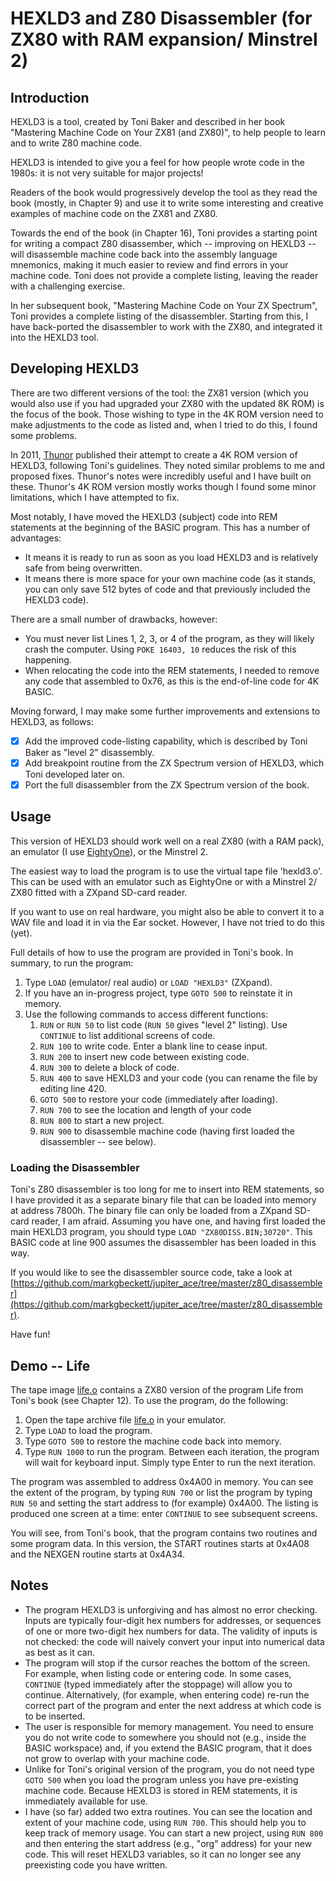 # HEXLD3 and Z80 Disassembler (for ZX80 with RAM expansion/ Minstrel 2)

## Introduction

HEXLD3 is a tool, created by Toni Baker and described in her book "Mastering Machine Code on Your ZX81 (and ZX80)", to help people to learn and to write Z80 machine code.

HEXLD3 is intended to give you a feel for how people wrote code in the 1980s: it is not very suitable for major projects!

Readers of the book would progressively develop the tool as they read the book (mostly, in Chapter 9) and use it to write some interesting and creative examples of machine code on the ZX81 and ZX80.

Towards the end of the book (in Chapter 16), Toni provides a starting point for writing a compact Z80 disassember, which -- improving on HEXLD3 -- will disassemble machine code back into the assembly language mnemonics, making it much easier to review and find errors in your machine code. Toni does not provide a complete listing, leaving the reader with a challenging exercise.

In her subsequent book, "Mastering Machine Code on Your ZX Spectrum", Toni provides a complete listing of the disassembler. Starting from this, I have back-ported the disassembler to work with the ZX80, and integrated it into the HEXLD3 tool.

## Developing HEXLD3

There are two different versions of the tool: the ZX81 version (which you would also use if you had upgraded your ZX80 with the updated 8K ROM) is the focus of the book. Those wishing to type in the 4K ROM version need to make adjustments to the code as listed and, when I tried to do this, I found some problems.

In 2011, [Thunor](https://www.google.com/url?sa=t&rct=j&q=&esrc=s&source=web&cd=&cad=rja&uact=8&ved=2ahUKEwifh9-X38X4AhUMKcAKHYa7AeYQFnoECAIQAQ&url=http%3A%2F%2Fwww.users.waitrose.com%2F~thunor%2Fmmcoyzx81%2Findex.html&usg=AOvVaw2u-jWVQsJL5syJxuSnPI1U) published their attempt to create a 4K ROM version of HEXLD3, following Toni's guidelines. They noted similar problems to me and proposed fixes. Thunor's notes were incredibly useful and I have built on these. Thunor's 4K ROM version mostly works though I found some minor limitations, which I have attempted to fix.

Most notably, I have moved the HEXLD3 (subject) code into REM statements at the beginning of the BASIC program. This has a number of advantages:
- It means it is ready to run as soon as you load HEXLD3 and is relatively safe from being overwritten.
- It means there is more space for your own machine code (as it stands, you can only save 512 bytes of code and that previously included the HEXLD3 code).

There are a small number of drawbacks, however:
- You must never list Lines 1, 2, 3, or 4 of the program, as they will likely crash the computer. Using `POKE 16403, 10` reduces the risk of this happening.
- When relocating the code into the REM statements, I needed to remove any code that assembled to 0x76, as this is the end-of-line code for 4K BASIC.

Moving forward, I may make some further improvements and extensions to HEXLD3, as follows:

- [x] Add the improved code-listing capability, which is described by Toni Baker as "level 2" disassembly.
- [x] Add breakpoint routine from the ZX Spectrum version of HEXLD3, which Toni developed later on.
- [x] Port the full disassembler from the ZX Spectrum version of the book.

## Usage

This version of HEXLD3 should work well on a real ZX80 (with a RAM pack), an emulator (I use [EightyOne](https://sourceforge.net/projects/eightyone-sinclair-emulator/)), or the Minstrel 2.

The easiest way to load the program is to use the virtual tape file 'hexld3.o'. This can be used with an emulator such as EightyOne or with a Minstrel 2/ ZX80 fitted with a ZXpand SD-card reader.

If you want to use on real hardware, you might also be able to convert it to a WAV file and load it in via the Ear socket. However, I have not tried to do this (yet).

Full details of how to use the program are provided in Toni's book. In summary, to run the program:

1. Type `LOAD` (emulator/ real audio) or `LOAD "HEXLD3"` (ZXpand).
2. If you have an in-progress project, type `GOTO 500` to reinstate it in memory.
3. Use the following commands to access different functions:
    1. `RUN` or `RUN 50` to list code (`RUN 50` gives "level 2" listing). Use `CONTINUE` to list additional screens of code.
    2. `RUN 100` to write code. Enter a blank line to cease input.
    3. `RUN 200` to insert new code between existing code.
    4. `RUN 300` to delete a block of code.
    5. `RUN 400` to save HEXLD3 and your code (you can rename the file by editing line 420.
    6. `GOTO 500` to restore your code (immediately after loading).
    7. `RUN 700` to see the location and length of your code
    8. `RUN 800` to start a new project.
    9. `RUN 900` to disassemble machine code (having first loaded the disassembler -- see below).

### Loading the Disassembler

Toni's Z80 disassembler is too long for me to insert into REM statements, so I have provided it as a separate binary file that can be loaded into memory at address 7800h. The binary file can only be loaded from a ZXpand SD-card reader, I am afraid. Assuming you have one, and having first loaded the main HEXLD3 program, you should type `LOAD "ZX80DISS.BIN;30720"`. This BASIC code at line 900 assumes the disassembler has been loaded in this way.

If you would like to see the disassembler source code, take a look at [https://github.com/markgbeckett/jupiter_ace/tree/master/z80_disassembler](https://github.com/markgbeckett/jupiter_ace/tree/master/z80_disassembler).

Have fun!

## Demo -- Life

The tape image [life.o](life.o) contains a ZX80 version of the program Life from Toni's book (see Chapter 12). To use the program, do the following:

1. Open the tape archive file  [life.o](life.o) in your emulator.
2. Type `LOAD` to load the program.
3. Type `GOTO 500` to restore the machine code back into memory.
4. Type `RUN 1000` to run the program. Between each iteration, the program will wait for keyboard input. Simply type Enter to run the next iteration.

The program was assembled to address 0x4A00 in memory. You can see the extent of the program, by typing `RUN 700` or list the program by typing `RUN 50` and setting the start address to (for example) 0x4A00. The listing is produced one screen at a time: enter `CONTINUE` to see subsequent screens.

You will see, from Toni's book, that the program contains two routines and some program data. In this version, the START routines starts at 0x4A08 and the NEXGEN routine starts at 0x4A34.  

## Notes

- The program HEXLD3 is unforgiving and has almost no error checking. Inputs are typically four-digit hex numbers for addresses, or sequences of one or more two-digit hex numbers for data. The validity of inputs is not checked: the code will naively convert your input into numerical data as best as it can.
- The program will stop if the cursor reaches the bottom of the screen. For example, when listing code or entering code. In some cases, `CONTINUE` (typed immediately after the stoppage) will allow you to continue. Alternatively, (for example, when entering code) re-run the correct part of the program and enter the next address at which code is to be inserted.
- The user is responsible for memory management. You need to ensure you do not write code to somewhere you should not (e.g., inside the BASIC workspace) and, if you extend the BASIC program, that it does not grow to overlap with your machine code.
- Unlike for Toni's original version of the program, you do not need type `GOTO 500` when you load the program unless you have pre-existing machine code. Because HEXLD3 is stored in REM statements, it is immediately available for use.
- I have (so far) added two extra routines. You can see the location and extent of your machine code, using `RUN 700`. This should help you to keep track of memory usage. You can start a new project, using `RUN 800` and then entering the start address (e.g., "org" address) for your new code. This will reset HEXLD3 variables, so it can no longer see any preexisting code you have written.
